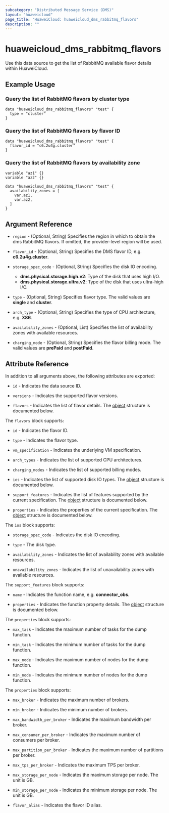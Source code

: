 ```yaml
---
subcategory: "Distributed Message Service (DMS)"
layout: "huaweicloud"
page_title: "HuaweiCloud: huaweicloud_dms_rabbitmq_flavors"
description: ""
---
```


# huaweicloud_dms_rabbitmq_flavors

Use this data source to get the list of RabbitMQ available flavor details within HuaweiCloud.

## Example Usage

### Query the list of RabbitMQ flavors by cluster type

```hcl
data "huaweicloud_dms_rabbitmq_flavors" "test" {
  type = "cluster"
}
```

### Query the list of RabbitMQ flavors by flavor ID

```hcl
data "huaweicloud_dms_rabbitmq_flavors" "test" {
  flavor_id = "c6.2u4g.cluster"
}
```

### Query the list of RabbitMQ flavors by availability zone

```hcl
variable "az1" {}
variable "az2" {}

data "huaweicloud_dms_rabbitmq_flavors" "test" {
  availability_zones = [
    var.az1,
    var.az2,
  ]
}
```

## Argument Reference

* `region` - (Optional, String) Specifies the region in which to obtain the dms RabbitMQ flavors.
  If omitted, the provider-level region will be used.

* `flavor_id` - (Optional, String) Specifies the DMS flavor ID, e.g. **c6.2u4g.cluster**.

* `storage_spec_code` - (Optional, String) Specifies the disk IO encoding.
  + **dms.physical.storage.high.v2**: Type of the disk that uses high I/O.
  + **dms.physical.storage.ultra.v2**: Type of the disk that uses ultra-high I/O.

* `type` - (Optional, String) Specifies flavor type. The valid values are **single** and **cluster**.

* `arch_type` - (Optional, String) Specifies the type of CPU architecture, e.g. **X86**.

* `availability_zones` - (Optional, List) Specifies the list of availability zones with available resources.

* `charging_mode` - (Optional, String) Specifies the flavor billing mode.
  The valid values are **prePaid** and **postPaid**.

## Attribute Reference

In addition to all arguments above, the following attributes are exported:

* `id` - Indicates the data source ID.

* `versions` - Indicates the supported flavor versions.

* `flavors` - Indicates the list of flavor details.
  The [object](#dms_rabbitmq_flavors) structure is documented below.

<a name="dms_rabbitmq_flavors"></a>
The `flavors` block supports:

* `id` - Indicates the flavor ID.

* `type` - Indicates the flavor type.

* `vm_specification` - Indicates the underlying VM specification.

* `arch_types` - Indicates the list of supported CPU architectures.

* `charging_modes` - Indicates the list of supported billing modes.

* `ios` - Indicates the list of supported disk IO types.
  The [object](#dms_rabbitmq_flavor_ios) structure is documented below.

* `support_features` - Indicates the list of features supported by the current specification.
  The [object](#dms_rabbitmq_flavor_support_features) structure is documented below.

* `properties` - Indicates the properties of the current specification.
  The [object](#dms_rabbitmq_flavor_properties) structure is documented below.

<a name="dms_rabbitmq_flavor_ios"></a>
The `ios` block supports:

* `storage_spec_code` - Indicates the disk IO encoding.

* `type` - The disk type.

* `availability_zones` - Indicates the list of availability zones with available resources.

* `unavailability_zones` - Indicates the list of unavailability zones with available resources.

<a name="dms_rabbitmq_flavor_support_features"></a>
The `support_features` block supports:

* `name` - Indicates the function name, e.g. **connector_obs**.

* `properties` - Indicates the function property details.
  The [object](#dms_rabbitmq_flavor_support_feature_properties) structure is documented below.

<a name="dms_rabbitmq_flavor_support_feature_properties"></a>
The `properties` block supports:

* `max_task` - Indicates the maximum number of tasks for the dump function.

* `min_task` - Indicates the minimum number of tasks for the dump function.

* `max_node` - Indicates the maximum number of nodes for the dump function.

* `min_node` - Indicates the minimum number of nodes for the dump function.

<a name="dms_rabbitmq_flavor_properties"></a>
The `properties` block supports:

* `max_broker` - Indicates the maximum number of brokers.

* `min_broker` - Indicates the minimum number of brokers.

* `max_bandwidth_per_broker` - Indicates the maximum bandwidth per broker.

* `max_consumer_per_broker` - Indicates the maximum number of consumers per broker.

* `max_partition_per_broker` - Indicates the maximum number of partitions per broker.

* `max_tps_per_broker` - Indicates the maximum TPS per broker.

* `max_storage_per_node` - Indicates the maximum storage per node. The unit is GB.

* `min_storage_per_node` - Indicates the minimum storage per node. The unit is GB.

* `flavor_alias` - Indicates the flavor ID alias.
